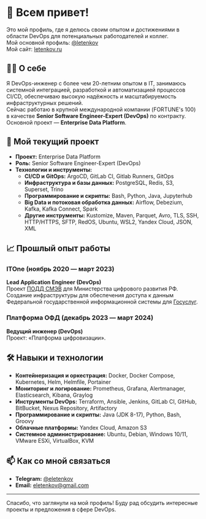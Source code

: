 # 👋 Всем привет!

Это мой профиль, где я делюсь своим опытом и достижениями в области DevOps для потенциальных работодателей и коллег.  
Мой основной профиль: [@letenkov](https://github.com/letenkov)  
Мой сайт: [letenkov.ru](http://www.letenkov.ru)  

## 👨‍💻 О себе
Я DevOps-инженер с более чем 20-летним опытом в IT, занимаюсь системной интеграцией, разработкой и автоматизацией процессов CI/CD, обеспечиваю высокую надёжность и масштабируемость инфраструктурных решений.  
Сейчас работаю в крупной международной компании (FORTUNE's 100) в качестве **Senior Software Engineer-Expert (DevOps)** по контракту. Основной проект — **Enterprise Data Platform**.

## 🚀 Мой текущий проект
- **Проект:** Enterprise Data Platform
- **Роль:** Senior Software Engineer-Expert (DevOps)
- **Технологии и инструменты:**
  - **CI/CD и GitOps:** ArgoCD, GitLab CI, Gitlab Runners, GitOps
  - **Инфраструктура и базы данных:** PostgreSQL, Redis, S3, Superset, Trino
  - **Программирование и скрипты:** Bash, Python, Java, Jupyterhub
  - **Big Data и потоковая обработка данных:** Airflow, Debezium, Kafka, Kafka Connect, Spark
  - **Другие инструменты:** Kustomize, Maven, Parquet, Avro, TLS, SSH, HTTP/HTTPS, SFTP, RedOS, Ubuntu, WSL2, Yandex Cloud, JSON, XML

## 📈 Прошлый опыт работы
### ITOne (ноябрь 2020 — март 2023)
**Lead Application Engineer (DevOps)**  
Проект [ПОДД СМЭВ](https://info.gosuslugi.ru/articles/%D0%9A%D0%BE%D1%80%D0%BE%D1%82%D0%BA%D0%BE_%D0%BE_%D0%A1%D0%9C%D0%AD%D0%92_4_(%D0%9F%D0%9E%D0%94%D0%94)/) для Министерства цифрового развития РФ. Создание инфраструктуры для обеспечения доступа к данным Федеральной государственной информационной системы для [Госуслуг](https://www.gosuslugi.ru).

### Платформа ОФД (декабрь 2023 — март 2024)
**Ведущий инженер (DevOps)**  
Проект: «Платформа цифровизации».

## 🛠 Навыки и технологии
- **Контейнеризация и оркестрация:** Docker, Docker Compose, Kubernetes, Helm, Helmfile, Portainer
- **Мониторинг и логирование:** Prometheus, Grafana, Alertmanager, Elasticsearch, Kibana, Graylog
- **Инструменты DevOps:** Terraform, Ansible, Jenkins, GitLab CI, GitHub, BitBucket, Nexus Repository, Artifactory
- **Программирование и скрипты:** Java (JDK 8-17), Python, Bash, Groovy
- **Облачные платформы:** Yandex Cloud, Amazon S3
- **Системное администрирование:** Ubuntu, Debian, Windows 10/11, VMware ESXi, VirtualBox, KVM

## 📫 Как со мной связаться
- **Telegram:** [@eletenkov](https://t.me/letenkov)
- **Email:** [eletenkov@gmail.com](mailto:eugene@letenkov.ru)

---

Спасибо, что заглянули на мой профиль! Буду рад обсудить интересные проекты и предложения в сфере DevOps.
